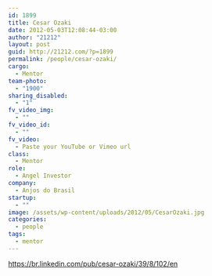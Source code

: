 ```yaml
---
id: 1899
title: Cesar Ozaki
date: 2012-05-03T12:08:44-03:00
author: "21212"
layout: post
guid: http://21212.com/?p=1899
permalink: /people/cesar-ozaki/
cargo:
  - Mentor
team-photo:
  - "1900"
sharing_disabled:
  - "1"
fv_video_img:
  - ""
fv_video_id:
  - ""
fv_video:
  - Paste your YouTube or Vimeo url
class:
  - Mentor
role:
  - Angel Investor
company:
  - Anjos do Brasil
startup:
  - ""
image: /assets/wp-content/uploads/2012/05/CesarOzaki.jpg
categories:
  - people
tags:
  - mentor
---
```

https://br.linkedin.com/pub/cesar-ozaki/39/8/102/en